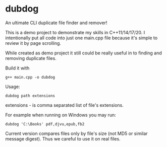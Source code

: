 # dubdog
An ultimate CLI duplicate file finder and remover!

This is a demo project to demonstrate my skills in C++11/14/17/20.
I intentionally put all code into just one main.cpp file because it's simple to review it by page scrolling.

While created as demo project it still could be really useful in to finding and removing duplicate files.

Build it with 
```
g++ main.cpp -o dubdog
```

Usage:
```
dubdog path extensions
```

extensions - is comma separated list of file's extensions.

For example when running on Windows you may run:
```
dubdog 'C:\Books' pdf,djvu,epub,fb2
```

Current version compares files only by file's size (not MD5 or similar message digest). 
Thus we careful to use it on real files.

